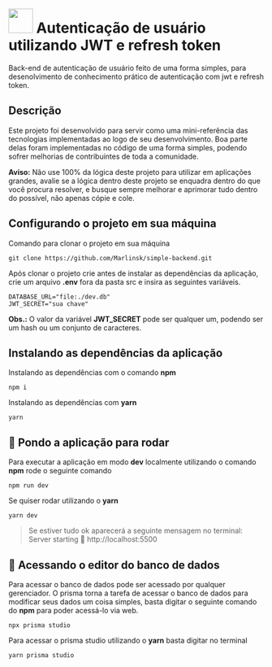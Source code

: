 # <img src="https://github.com/Marlinsk/simple-backend-node/blob/main/.github/key.png" width="48px" height="48px"> Autenticação de usuário utilizando JWT e refresh token
Back-end de autenticação de usuário feito de uma forma simples, para desenolvimento de conhecimento prático de autenticação com jwt e refresh token.

## Descrição
Este projeto foi desenvolvido para servir como uma mini-referência das tecnologias implementadas ao logo de seu desenvolvimento. Boa parte delas foram implementadas no código de uma forma simples, podendo sofrer melhorias de contribuintes de toda a comunidade.

**Aviso:** Não use 100% da lógica deste projeto para utilizar em aplicações grandes, avalie se a lógica dentro deste projeto se enquadra dentro do que você procura resolver, e busque sempre melhorar e aprimorar tudo dentro do possível, não apenas cópie e cole.

## Configurando o projeto em sua máquina
Comando para clonar o projeto em sua máquina
```
git clone https://github.com/Marlinsk/simple-backend.git
```

Após clonar o projeto crie antes de instalar as dependências da aplicação, crie um arquivo **.env** fora da pasta src e insira as seguintes variáveis.
```
DATABASE_URL="file:./dev.db"
JWT_SECRET="sua chave"
```
**Obs.:** O valor da variável **JWT_SECRET** pode ser qualquer um, podendo ser um hash ou um conjunto de caracteres.

## Instalando as dependências da aplicação
Instalando as dependências com o comando **npm**
```
npm i
```

Instalando as dependências com **yarn**
```
yarn
```

## 🚀 Pondo a aplicação para rodar
Para executar a aplicação em modo **dev** localmente utilizando o comando **npm** rode o seguinte comando
```
npm run dev
```
Se quiser rodar utilizando o **yarn**
```
yarn dev
```
> Se estiver tudo ok aparecerá a seguinte mensagem no terminal: Server starting 🚀 http://localhost:5500

## 🏦 Acessando o editor do banco de dados
Para acessar o banco de dados pode ser acessado por qualquer gerenciador. O prisma torna a tarefa de acessar o banco de dados para modificar seus dados um coisa simples, basta digitar o seguinte comando do **npm** para poder acessá-lo via web.
```
npx prisma studio
```
Para acessar o prisma studio utilizando o **yarn** basta digitar no terminal
```
yarn prisma studio
```

 
